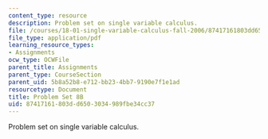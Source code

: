 ```yaml
---
content_type: resource
description: Problem set on single variable calculus.
file: /courses/18-01-single-variable-calculus-fall-2006/87417161803dd6503034989fbe34cc37_ps8b.pdf
file_type: application/pdf
learning_resource_types:
- Assignments
ocw_type: OCWFile
parent_title: Assignments
parent_type: CourseSection
parent_uid: 5b8a52b8-e712-bb23-4bb7-9190e7f1e1ad
resourcetype: Document
title: Problem Set 8B
uid: 87417161-803d-d650-3034-989fbe34cc37
---
```

Problem set on single variable calculus.

